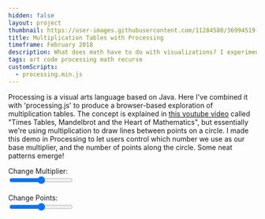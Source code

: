```yaml
---
hidden: false
layout: project
thumbnail: https://user-images.githubusercontent.com/11284580/36994519-5fe3d896-207f-11e8-8bbc-5fe62c317eda.png
title: Multiplication Tables with Processing
timeframe: February 2018
description: What does math have to do with visualizations? I experimented with visual multiplication tables using Processing, a language similar to Java and used for browser rendering and writing code for LEDs.
tags: art code processing math recurse
customScripts:
  - processing.min.js
---
```


Processing is a visual arts language based on Java. Here I've combined it with 'processing.js' to produce a browser-based exploration of multiplication tables. The concept is explained in [this youtube video](https://www.youtube.com/watch?v=qhbuKbxJsk8&t=149s) called "Times Tables, Mandelbrot and the Heart of Mathematics", but essentially we're using multiplication to draw lines between points on a circle. I made this demo in Processing to let users control which number we use as our base multiplier, and the number of points along the circle. Some neat patterns emerge!

<!-- processing demo -->
<script type='text/javascript'>
function updateMultiplier(multiplier) {
  sketch = Processing.getInstanceById('sketchCanvas');
  sketch.updateMultiplier(multiplier);
}

function updatePoints(points) {
  sketch = Processing.getInstanceById('sketchCanvas');
  sketch.updatePoints(points);
}
</script>
<div class='grid grid--gut12 my36'>
  <div class='col col--12 txt-bold'>Change Multiplier:
    <div class='range range--black w300'>
      <input type='range' min='2' max='100' onInput='updateMultiplier(this.value)'>
    </div>
  </div>
  <br>
  <div class='col col--12 txt-bold'>Change Points:
    <div class='range range--black w300'>
      <input type='range' min='2' max='300' onInput='updatePoints(this.value)'>
    </div>
  </div>
  <div class='col col--12 align-center'>
    <canvas id='sketchCanvas' class='align-center' data-processing-sources='/assets/multiplier.pde'></canvas>
  </div>
</div>